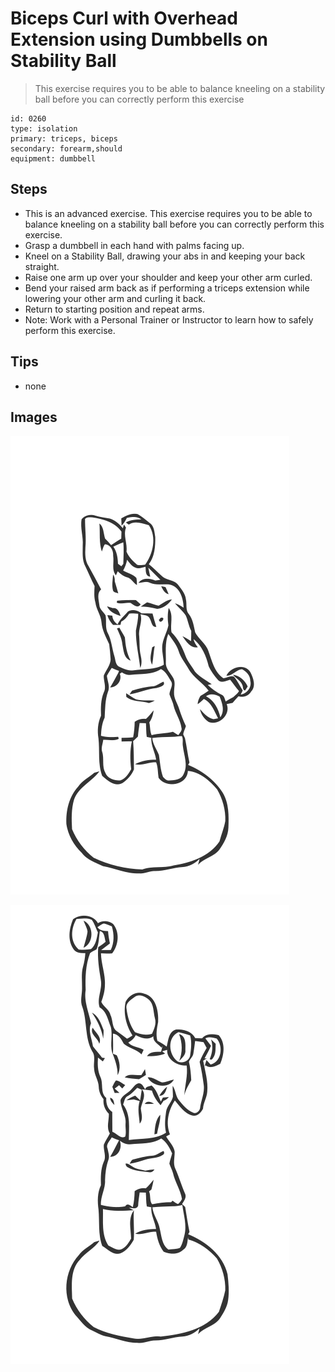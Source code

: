 # Biceps Curl with Overhead Extension using Dumbbells on Stability Ball
> This exercise requires you to be able to balance kneeling on a stability ball before you can correctly perform this exercise

``` 
id: 0260 
type: isolation 
primary: triceps, biceps 
secondary: forearm,should 
equipment: dumbbell 
``` 

## Steps

 - This is an advanced exercise. This exercise requires you to be able to balance kneeling on a stability ball before you can correctly perform this exercise.
 - Grasp a dumbbell in each hand with palms facing up.
 - Kneel on a Stability Ball, drawing your abs in and keeping your back straight.
 - Raise one arm up over your shoulder and keep your other arm curled.
 - Bend your raised arm back as if performing a triceps extension while lowering your other arm and curling it back.
 - Return to starting position and repeat arms.
 - Note: Work with a Personal Trainer or Instructor to learn how to safely perform this exercise.

## Tips

 - none

## Images

![](../svg/0260-relaxation.svg)

![](../svg/0260-tension.svg)
